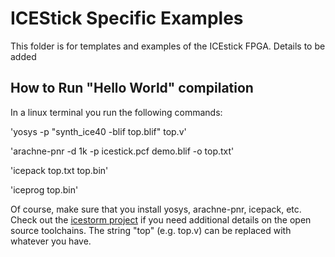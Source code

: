 # ICEStick Specific Examples
This folder is for templates and examples of the ICEstick FPGA. Details to be added

## How to Run "Hello World" compilation
In a linux terminal you run the following commands:

'yosys -p  "synth_ice40 -blif top.blif" top.v'

'arachne-pnr -d 1k -p icestick.pcf demo.blif -o top.txt'

'icepack top.txt top.bin'

'iceprog top.bin'

Of course, make sure that you install yosys, arachne-pnr, icepack, etc. Check out the [icestorm project](http://www.clifford.at/icestorm/) if you need additional details on the open source toolchains. The string "top" (e.g. top.v) can be replaced with whatever you have.
